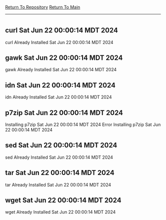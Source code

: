 [Return To Repository](https://github.com/DigitalWarrior/piholeparser/)
[Return To Main](https://github.com/DigitalWarrior/piholeparser/blob/master/RecentRunLogs/Mainlog.md)
____________________________________
# 
## curl Sat Jun 22 00:00:14 MDT 2024
curl Already Installed Sat Jun 22 00:00:14 MDT 2024
## gawk Sat Jun 22 00:00:14 MDT 2024
gawk Already Installed Sat Jun 22 00:00:14 MDT 2024
## idn Sat Jun 22 00:00:14 MDT 2024
idn Already Installed Sat Jun 22 00:00:14 MDT 2024
## p7zip Sat Jun 22 00:00:14 MDT 2024
Installing p7zip Sat Jun 22 00:00:14 MDT 2024
Error Installing p7zip Sat Jun 22 00:00:14 MDT 2024
## sed Sat Jun 22 00:00:14 MDT 2024
sed Already Installed Sat Jun 22 00:00:14 MDT 2024
## tar Sat Jun 22 00:00:14 MDT 2024
tar Already Installed Sat Jun 22 00:00:14 MDT 2024
## wget Sat Jun 22 00:00:14 MDT 2024
wget Already Installed Sat Jun 22 00:00:14 MDT 2024
